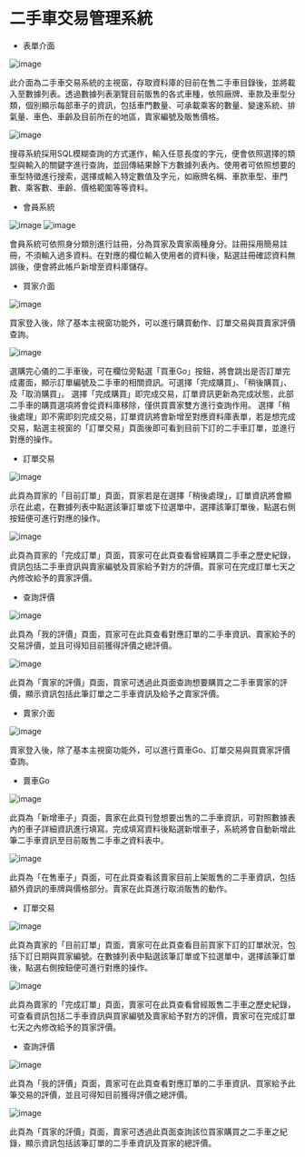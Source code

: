 # 二手車交易管理系統


* 表單介面

![image](https://user-images.githubusercontent.com/75149212/139467713-5a235362-ded1-43a3-b9e6-6103048a3664.png)

此介面為二手車交易系統的主視窗，存取資料庫的目前在售二手車目錄後，並將載入至數據列表。透過數據列表瀏覽目前販售的各式車種，依照廠牌、車款及車型分類，個別顯示每部車子的資訊，包括車門數量、可承載乘客的數量、變速系統、排氣量、車色、車齡及目前所在的地區，賣家編號及販售價格。

![image](https://user-images.githubusercontent.com/75149212/139468204-542766c3-25dc-427c-80e8-6fde776b8e97.png)

搜尋系統採用SQL模糊查詢的方式運作，輸入任意長度的字元，便會依照選擇的類型與輸入的關鍵字進行查詢，並回傳結果餘下方數據列表內。使用者可依照想要的車型特徵進行搜索，選擇或輸入特定數值及字元，如廠牌名稱、車款車型、車門數、乘客數、車齡、價格範圍等等資料。

* 會員系統

![image](https://user-images.githubusercontent.com/75149212/139468803-4a368800-684a-489b-beab-4da8145f6b00.png)
![image](https://user-images.githubusercontent.com/75149212/139468811-5286c654-397c-4936-ad60-10c897c9fa6b.png)

會員系統可依照身分類別進行註冊，分為買家及賣家兩種身分。註冊採用簡易註冊，不須輸入過多資料。在對應的欄位輸入使用者的資料後，點選註冊確認資料無誤後，便會將此帳戶新增至資料庫儲存。


* 買家介面

![image](https://user-images.githubusercontent.com/75149212/139469521-413d6cbc-ef52-4137-8a9a-c0dadd0c7124.png)

買家登入後，除了基本主視窗功能外，可以進行購買動作、訂單交易與買賣家評價查詢。

![image](https://user-images.githubusercontent.com/75149212/139469550-9c8bdf38-1576-4d06-98ff-129a2f807c96.png)

  選購完心儀的二手車後，可在欄位旁點選「買車Go」按鈕，將會跳出是否訂單完成畫面，顯示訂單編號及二手車的相關資訊。可選擇「完成購買」、「稍後購買」、及「取消購買」。
  選擇「完成購買」即完成交易，訂單資訊更新為完成狀態，此部二手車的購買選項將會從資料庫移除，僅供買賣家雙方進行查詢作用。
 選擇「稍後處理」即不需即刻完成交易，訂單資訊將會新增至對應資料庫表單，若是想完成交易，點選主視窗的「訂單交易」頁面後即可看到目前下訂的二手車訂單，並進行對應的操作。

* 訂單交易

![image](https://user-images.githubusercontent.com/75149212/139469623-b34a2774-d8f7-40e2-83f5-1767378fa39f.png)

此頁為買家的「目前訂單」頁面，買家若是在選擇「稍後處理」，訂單資訊將會顯示在此處，在數據列表中點選該筆訂單或下拉選單中，選擇該筆訂單後，點選右側按鈕便可進行對應的操作。

![image](https://user-images.githubusercontent.com/75149212/139469652-94c7edce-d7d1-4f3a-a97e-1cca15929a3e.png)

此頁為買家的「完成訂單」頁面，買家可在此頁查看曾經購買二手車之歷史紀錄，資訊包括二手車資訊與賣家編號及買家給予對方的評價。買家可在完成訂單七天之內修改給予的賣家評價。

* 查詢評價

![image](https://user-images.githubusercontent.com/75149212/139469701-365f705c-e817-4e9b-b1e6-ab2984d01955.png)

此頁為「我的評價」頁面，買家可在此頁查看對應訂單的二手車資訊、賣家給予的交易評價，並且可得知目前獲得評價之總評價。

![image](https://user-images.githubusercontent.com/75149212/139469719-7e02db6b-74fc-4974-b4e4-651ae0c97aa9.png)

此頁為「賣家的評價」頁面，買家可透過此頁面查詢想要購買之二手車賣家的評價，顯示資訊包括此筆訂單之二手車資訊及給予之賣家評價。

* 賣家介面

![image](https://user-images.githubusercontent.com/75149212/139469776-df483b5e-6020-4d22-870f-44c05e40df3a.png)

賣家登入後，除了基本主視窗功能外，可以進行賣車Go、訂單交易與買賣家評價查詢。

* 賣車Go

![image](https://user-images.githubusercontent.com/75149212/139469808-4c319799-342d-4c9f-83f1-7e7128461f21.png)

此頁為「新增車子」頁面，賣家在此頁刊登想要出售的二手車資訊，可對照數據表內的車子詳細資訊進行填寫。完成填寫資料後點選新增車子，系統將會自動新增此筆二手車資訊至目前販售二手車之資料表中。

![image](https://user-images.githubusercontent.com/75149212/139469837-2628cbc4-65fd-4c75-8590-330854fa3172.png)

此頁為「在售車子」頁面，可在此頁查看該賣家目前上架販售的二手車資訊，包括額外資訊的車牌與價格部分。賣家在此頁進行取消販售的動作。

* 訂單交易

![image](https://user-images.githubusercontent.com/75149212/139469877-b509261e-ff82-4be6-b54c-e93c4afec9ed.png)

此頁為賣家的「目前訂單」頁面，賣家可在此頁查看目前買家下訂的訂單狀況，包括下訂日期與買家編號。在數據列表中點選該筆訂單或下拉選單中，選擇該筆訂單後，點選右側按鈕便可進行對應的操作。

![image](https://user-images.githubusercontent.com/75149212/139470061-5790ac92-2942-4190-a309-98064965bdbd.png)

  此頁為賣家的「完成訂單」頁面，賣家可在此頁查看曾經販售二手車之歷史紀錄，可查看資訊包括二手車資訊與買家編號及賣家給予對方的評價，賣家可在完成訂單七天之內修改給予的買家評價。


* 查詢評價

![image](https://user-images.githubusercontent.com/75149212/139470101-bba84847-62ca-4239-9a16-b4f1e95c999d.png)

此頁為「我的評價」頁面，賣家可在此頁查看對應訂單的二手車資訊、買家給予此筆交易的評價，並且可得知目前獲得評價之總評價。

![image](https://user-images.githubusercontent.com/75149212/139470123-dc493ece-18c1-4bb3-bad8-40264144b355.png)

此頁為「買家的評價」頁面，賣家可透過此頁面查詢該位買家購買之二手車之紀錄，顯示資訊包括該筆訂單的二手車資訊及買家的總評價。







